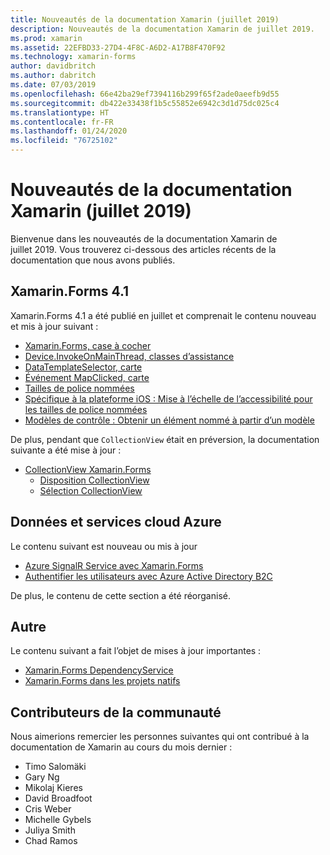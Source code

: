 ```yaml
---
title: Nouveautés de la documentation Xamarin (juillet 2019)
description: Nouveautés de la documentation Xamarin de juillet 2019.
ms.prod: xamarin
ms.assetid: 22EFBD33-27D4-4F8C-A6D2-A17B8F470F92
ms.technology: xamarin-forms
author: davidbritch
ms.author: dabritch
ms.date: 07/03/2019
ms.openlocfilehash: 66e42ba29ef7394116b299f65f2ade0aeefb9d55
ms.sourcegitcommit: db422e33438f1b5c55852e6942c3d1d75dc025c4
ms.translationtype: HT
ms.contentlocale: fr-FR
ms.lasthandoff: 01/24/2020
ms.locfileid: "76725102"
---
```

# <a name="xamarin-docs-whats-new-july-2019"></a>Nouveautés de la documentation Xamarin (juillet 2019)

Bienvenue dans les nouveautés de la documentation Xamarin de juillet 2019. Vous trouverez ci-dessous des articles récents de la documentation que nous avons publiés.

## <a name="xamarinforms-41"></a>Xamarin.Forms 4.1

Xamarin.Forms 4.1 a été publié en juillet et comprenait le contenu nouveau et mis à jour suivant :

- [Xamarin.Forms, case à cocher](~/xamarin-forms/user-interface/checkbox.md)
- [Device.InvokeOnMainThread, classes d’assistance](~/xamarin-forms/platform/device.md#interact-with-the-ui-from-background-threads)
- [DataTemplateSelector, carte](~/xamarin-forms/user-interface/map/pins.md#choose-item-appearance-at-runtime)
- [Événement MapClicked, carte](~/xamarin-forms/user-interface/map/map.md#map-clicks)
- [Tailles de police nommées](~/xamarin-forms/user-interface/text/fonts.md#named-font-sizes)
- [Spécifique à la plateforme iOS : Mise à l’échelle de l’accessibilité pour les tailles de police nommées](~/xamarin-forms/platform/ios/named-font-size-scaling.md)
- [Modèles de contrôle : Obtenir un élément nommé à partir d’un modèle](~/xamarin-forms/app-fundamentals/templates/control-template.md#get-a-named-element-from-a-template)

De plus, pendant que `CollectionView` était en préversion, la documentation suivante a été mise à jour :

- [CollectionView Xamarin.Forms](~/xamarin-forms/user-interface/collectionview/index.md)
  - [Disposition CollectionView](~/xamarin-forms/user-interface/collectionview/layout.md)
  - [Sélection CollectionView](~/xamarin-forms/user-interface/collectionview/selection.md)

## <a name="data--azure-cloud-services"></a>Données et services cloud Azure

Le contenu suivant est nouveau ou mis à jour 

- [Azure SignalR Service avec Xamarin.Forms](https://docs.microsoft.com/xamarin/xamarin-forms/data-cloud/serverless/azure-signalr)
- [Authentifier les utilisateurs avec Azure Active Directory B2C](~/xamarin-forms/data-cloud/authentication/azure-ad-b2c.md)

De plus, le contenu de cette section a été réorganisé.

## <a name="other"></a>Autre

Le contenu suivant a fait l’objet de mises à jour importantes :

- [Xamarin.Forms DependencyService](https://docs.microsoft.com/xamarin/xamarin-forms/app-fundamentals/dependency-service/)
- [Xamarin.Forms dans les projets natifs](https://docs.microsoft.com/xamarin/xamarin-forms/platform/native-forms)

## <a name="community-contributors"></a>Contributeurs de la communauté

Nous aimerions remercier les personnes suivantes qui ont contribué à la documentation de Xamarin au cours du mois dernier :

- Timo Salomäki
- Gary Ng
- Mikolaj Kieres
- David Broadfoot
- Cris Weber
- Michelle Gybels
- Juliya Smith
- Chad Ramos
